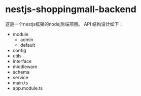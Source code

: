 # nestjs-shoppingmall-backend
这是一个nestjs框架的nodej后端项目。
API 结构设计如下：
 - module
    - admin
    - default
 - config
 - utils
 - interface
 - middleware
 - schema
 - service
 - main.ts
 - app.module.ts